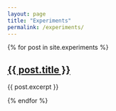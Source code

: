 ```yaml
---
layout: page
title: "Experiments"
permalink: /experiments/
---
```



{% for post in site.experiments %}
  <h2><a href="{{ post.url }}">{{ post.title }}</a></h2>
  <p>{{ post.excerpt }}</p>
{% endfor %}
